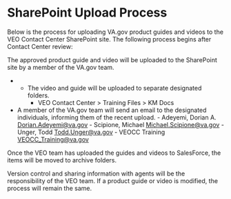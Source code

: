 # **SharePoint Upload Process**

Below is the process for uploading VA.gov product guides and videos to the VEO Contact Center SharePoint site. The following process begins after Contact Center review:

The approved product guide and video will be uploaded to the SharePoint site by a member of the VA.gov team.

* - The video and guide will be uploaded to separate designated folders.
      - VEO Contact Center > Training Files > KM Docs
* A member of the VA.gov team will send an email to the designated individuals, informing them of the recent upload.
      - Adeyemi, Dorian A. Dorian.Adeyemi@va.gov
      - Scipione, Michael Michael.Scipione@va.gov
      - Unger, Todd Todd.Unger@va.gov
      - VEOCC Training VEOCC_Training@va.gov

Once the VEO team has uploaded the guides and videos to SalesForce, the items will be moved to archive folders.

Version control and sharing information with agents will be the responsibility of the VEO team. If a product guide or video is modified, the process will remain the same.

